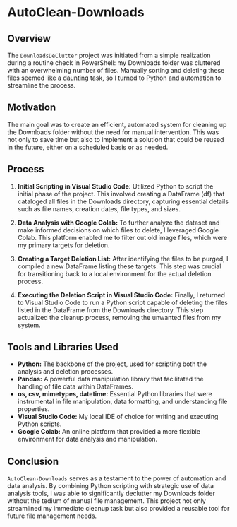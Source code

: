 # AutoClean-Downloads

## Overview
The `DownloadsDeClutter` project was initiated from a simple realization during a routine check in PowerShell: my Downloads folder was cluttered with an overwhelming number of files. Manually sorting and deleting these files seemed like a daunting task, so I turned to Python and automation to streamline the process.

## Motivation
The main goal was to create an efficient, automated system for cleaning up the Downloads folder without the need for manual intervention. This was not only to save time but also to implement a solution that could be reused in the future, either on a scheduled basis or as needed.

## Process
1. **Initial Scripting in Visual Studio Code:** Utilized Python to script the initial phase of the project. This involved creating a DataFrame (df) that cataloged all files in the Downloads directory, capturing essential details such as file names, creation dates, file types, and sizes.

2. **Data Analysis with Google Colab:** To further analyze the dataset and make informed decisions on which files to delete, I leveraged Google Colab. This platform enabled me to filter out old image files, which were my primary targets for deletion.

3. **Creating a Target Deletion List:** After identifying the files to be purged, I compiled a new DataFrame listing these targets. This step was crucial for transitioning back to a local environment for the actual deletion process.

4. **Executing the Deletion Script in Visual Studio Code:** Finally, I returned to Visual Studio Code to run a Python script capable of deleting the files listed in the DataFrame from the Downloads directory. This step actualized the cleanup process, removing the unwanted files from my system.

## Tools and Libraries Used
- **Python:** The backbone of the project, used for scripting both the analysis and deletion processes.
- **Pandas:** A powerful data manipulation library that facilitated the handling of file data within DataFrames.
- **os, csv, mimetypes, datetime:** Essential Python libraries that were instrumental in file manipulation, data formatting, and understanding file properties.
- **Visual Studio Code:** My local IDE of choice for writing and executing Python scripts.
- **Google Colab:** An online platform that provided a more flexible environment for data analysis and manipulation.

## Conclusion
`AutoClean-Downloads` serves as a testament to the power of automation and data analysis. By combining Python scripting with strategic use of data analysis tools, I was able to significantly declutter my Downloads folder without the tedium of manual file management. This project not only streamlined my immediate cleanup task but also provided a reusable tool for future file management needs.
